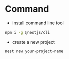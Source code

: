 # Command

- install command line tool

```bash
npm i -g @nestjs/cli
```

- create a new project

```bash
nest new your-project-name
```
